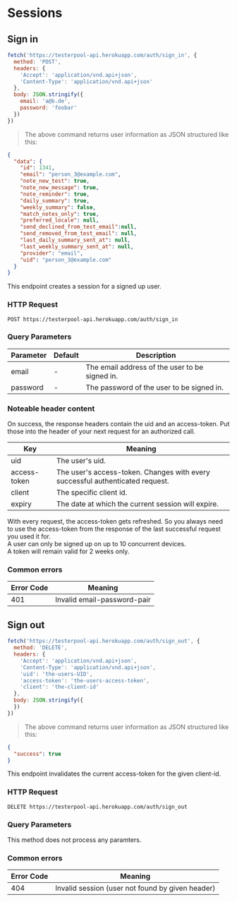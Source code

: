 # Sessions

## Sign in

```javascript
fetch('https://testerpool-api.herokuapp.com/auth/sign_in', {
  method: 'POST',
  headers: {
    'Accept': 'application/vnd.api+json',
    'Content-Type': 'application/vnd.api+json'
  },
  body: JSON.stringify({
    email: 'a@b.de',
    password: 'foobar'
  })
})
```

> The above command returns user information as JSON structured like this:

```json
{
  "data": {
    "id": 1341,
    "email": "person_3@example.com",
    "note_new_test": true,
    "note_new_message": true,
    "note_reminder": true,
    "daily_summary": true,
    "weekly_summary": false,
    "match_notes_only": true,
    "preferred_locale": null,
    "send_declined_from_test_email":null,
    "send_removed_from_test_email": null,
    "last_daily_summary_sent_at": null,
    "last_weekly_summary_sent_at": null,
    "provider": "email",
    "uid": "person_3@example.com"
  }
}
```

This endpoint creates a session for a signed up user.


### HTTP Request

`POST https://testerpool-api.herokuapp.com/auth/sign_in`

### Query Parameters

Parameter | Default | Description
--------- | ------- | -----------
email | - | The email address of the user to be signed in.
password | - | The password of the user to be signed in.

### Noteable header content

On success, the response headers contain the uid and an access-token. Put those into the header of your next request for an authorized call.

Key | Meaning
--- | -------
uid | The user's uid.
access-token | The user's access-token. Changes with every successful authenticated request.
client | The specific client id.
expiry | The date at which the current session will expire.

<aside class="warning">
With every request, the access-token gets refreshed. So you always need to use the access-token from the response of the last successful request you used it for.
</aside>

<aside class="notice">
A user can only be signed up on up to 10 concurrent devices.
</aside>

<aside class="notice">
A token will remain valid for 2 weeks only.
</aside>


### Common errors

Error Code | Meaning
---------- | -------
401 | Invalid email-password-pair


## Sign out

```javascript
fetch('https://testerpool-api.herokuapp.com/auth/sign_out', {
  method: 'DELETE',
  headers: {
    'Accept': 'application/vnd.api+json',
    'Content-Type': 'application/vnd.api+json',
    'uid': 'the-users-UID',
    'access-token': 'the-users-access-token',
    'client': 'the-client-id'
  },
  body: JSON.stringify({
  })
})
```

> The above command returns user information as JSON structured like this:

```json
{
  "success": true
}
```

This endpoint invalidates the current access-token for the given client-id.


### HTTP Request

`DELETE https://testerpool-api.herokuapp.com/auth/sign_out`

### Query Parameters

This method does not process any paramters.

### Common errors

Error Code | Meaning
---------- | -------
404 | Invalid session (user not found by given header)

